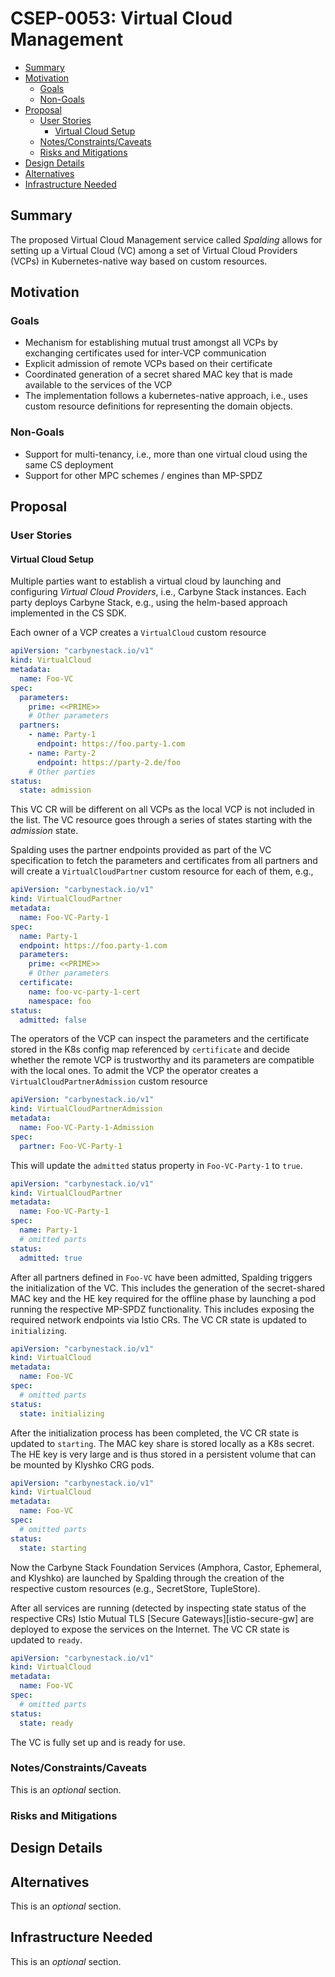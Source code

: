 # CSEP-0053: Virtual Cloud Management

<!-- TOC -->

- [Summary](#summary)
- [Motivation](#motivation)
  - [Goals](#goals)
  - [Non-Goals](#non-goals)
- [Proposal](#proposal)
  - [User Stories](#user-stories)
    - [Virtual Cloud Setup](#virtual-cloud-setup)
  - [Notes/Constraints/Caveats](#notesconstraintscaveats)
  - [Risks and Mitigations](#risks-and-mitigations)
- [Design Details](#design-details)
- [Alternatives](#alternatives)
- [Infrastructure Needed](#infrastructure-needed)

<!-- TOC -->

## Summary

The proposed Virtual Cloud Management service called _Spalding_ allows for
setting up a Virtual Cloud (VC) among a set of Virtual Cloud Providers (VCPs)
in Kubernetes-native way based on custom resources.

## Motivation

### Goals

- Mechanism for establishing mutual trust amongst all VCPs by exchanging
  certificates used for inter-VCP communication
- Explicit admission of remote VCPs based on their certificate
- Coordinated generation of a secret shared MAC key that is made available to
  the services of the VCP
- The implementation follows a kubernetes-native approach, i.e., uses custom
  resource definitions for representing the domain objects.

### Non-Goals

- Support for multi-tenancy, i.e., more than one virtual cloud using the same CS
  deployment
- Support for other MPC schemes / engines than MP-SPDZ

## Proposal

### User Stories

#### Virtual Cloud Setup

Multiple parties want to establish a virtual cloud by launching and configuring
_Virtual Cloud Providers_, i.e., Carbyne Stack instances. Each party deploys
Carbyne Stack, e.g., using the helm-based approach implemented in the CS SDK.

Each owner of a VCP creates a `VirtualCloud` custom resource

```yaml
apiVersion: "carbynestack.io/v1"
kind: VirtualCloud
metadata:
  name: Foo-VC
spec:
  parameters:
    prime: <<PRIME>>
    # Other parameters
  partners:
    - name: Party-1
      endpoint: https://foo.party-1.com
    - name: Party-2
      endpoint: https://party-2.de/foo
    # Other parties
status:
  state: admission
```

This VC CR will be different on all VCPs as the local VCP is not included in the
list. The VC resource goes through a series of states starting with the
_admission_ state.

Spalding uses the partner endpoints provided as part of the VC specification to
fetch the parameters and certificates from all partners and will create a
`VirtualCloudPartner` custom resource for each of them, e.g.,

```yaml
apiVersion: "carbynestack.io/v1"
kind: VirtualCloudPartner
metadata:
  name: Foo-VC-Party-1
spec:
  name: Party-1
  endpoint: https://foo.party-1.com
  parameters:
    prime: <<PRIME>>
    # Other parameters
  certificate:
    name: foo-vc-party-1-cert
    namespace: foo
status:
  admitted: false
```

The operators of the VCP can inspect the parameters and the certificate stored
in the K8s config map referenced by `certificate` and decide whether the remote
VCP is trustworthy and its parameters are compatible with the local ones. To
admit the VCP the operator creates a `VirtualCloudPartnerAdmission` custom
resource

```yaml
apiVersion: "carbynestack.io/v1"
kind: VirtualCloudPartnerAdmission
metadata:
  name: Foo-VC-Party-1-Admission
spec:
  partner: Foo-VC-Party-1
```

This will update the `admitted` status property in `Foo-VC-Party-1` to `true`.

```yaml
apiVersion: "carbynestack.io/v1"
kind: VirtualCloudPartner
metadata:
  name: Foo-VC-Party-1
spec:
  name: Party-1
  # omitted parts
status:
  admitted: true
```

After all partners defined in `Foo-VC` have been admitted, Spalding triggers
the initialization of the VC. This includes the generation of the secret-shared
MAC key and the HE key required for the offline phase by launching a pod
running the respective MP-SPDZ functionality. This includes exposing the
required network endpoints via Istio CRs. The VC CR state is updated to
`initializing`.

```yaml
apiVersion: "carbynestack.io/v1"
kind: VirtualCloud
metadata:
  name: Foo-VC
spec:
  # omitted parts
status:
  state: initializing
```

After the initialization process has been completed, the VC CR state is updated
to `starting`. The MAC key share is stored locally as a K8s secret. The HE key
is very large and is thus stored in a persistent volume that can be mounted by
Klyshko CRG pods. 

```yaml
apiVersion: "carbynestack.io/v1"
kind: VirtualCloud
metadata:
  name: Foo-VC
spec:
  # omitted parts
status:
  state: starting
```

Now the Carbyne Stack Foundation Services (Amphora, Castor, Ephemeral, and
Klyshko) are launched by Spalding through the creation of the respective custom
resources (e.g., SecretStore, TupleStore).

After all services are running (detected by inspecting state status of the
respective CRs) Istio Mutual TLS [Secure Gateways][istio-secure-gw] are
deployed to expose the services on the Internet. The VC CR state is updated to
`ready`.

```yaml
apiVersion: "carbynestack.io/v1"
kind: VirtualCloud
metadata:
  name: Foo-VC
spec:
  # omitted parts
status:
  state: ready
```

The VC is fully set up and is ready for use.

### Notes/Constraints/Caveats

This is an _optional_ section.

### Risks and Mitigations

## Design Details

## Alternatives

This is an _optional_ section.

## Infrastructure Needed

This is an _optional_ section.
